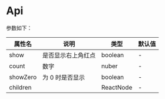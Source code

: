 # Api

参数如下：

| 属性名   | 说明               | 类型      | 默认值 |
| -------- | ------------------ | --------- | ------ |
| show     | 是否显示右上角红点 | boolean   | -      |
| count    | 数字               | nuber     | -      |
| showZero | 为 0 时是否显示    | boolean   | -      |
| children |                    | ReactNode | -      |
